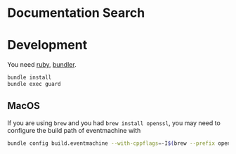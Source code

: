 Documentation Search
=========================

# Development

You need [ruby](https://www.ruby-lang.org/en/), [bundler](http://bundler.io/).

```sh
bundle install
bundle exec guard
```

## MacOS

If you are using `brew` and you had `brew install openssl`, you may need to configure the build path of eventmachine with

```sh
bundle config build.eventmachine --with-cppflags=-I$(brew --prefix openssl)/include
```
